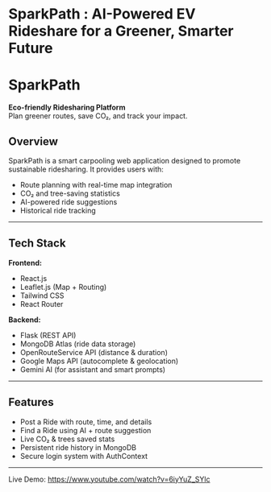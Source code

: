 # SparkPath : AI-Powered EV Rideshare for a Greener, Smarter Future
# SparkPath

**Eco-friendly Ridesharing Platform**  
Plan greener routes, save CO₂, and track your impact.

## Overview

SparkPath is a smart carpooling web application designed to promote sustainable ridesharing. It provides users with:

- Route planning with real-time map integration
- CO₂ and tree-saving statistics
- AI-powered ride suggestions
- Historical ride tracking


---

## Tech Stack

**Frontend:**
- React.js
- Leaflet.js (Map + Routing)
- Tailwind CSS
- React Router

**Backend:**
- Flask (REST API)
- MongoDB Atlas (ride data storage)
- OpenRouteService API (distance & duration)
- Google Maps API (autocomplete & geolocation)
- Gemini AI (for assistant and smart prompts)

---

## Features

- Post a Ride with route, time, and details
- Find a Ride using AI + route suggestion
- Live CO₂ & trees saved stats
- Persistent ride history in MongoDB
- Secure login system with AuthContext

---

Live Demo: https://www.youtube.com/watch?v=6iyYuZ_SYlc
